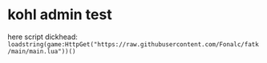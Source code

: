 # kohl admin test
here script dickhead:
``loadstring(game:HttpGet("https://raw.githubusercontent.com/Fonalc/fatk/main/main.lua"))()``
